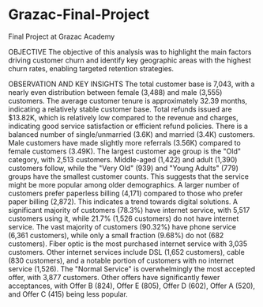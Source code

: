 # Grazac-Final-Project
Final Project at Grazac Academy

OBJECTIVE
The objective of this analysis was to highlight the main factors driving customer churn and identify key geographic areas with the highest churn rates, enabling targeted retention strategies.


OBSERVATION AND KEY INSIGHTS
The total customer base is 7,043, with a nearly even distribution between female (3,488) and male (3,555) customers.
The average customer tenure is approximately 32.39 months, indicating a relatively stable customer base.
Total refunds issued are $13.82K, which is relatively low compared to the revenue and charges, indicating good service satisfaction or efficient refund policies.
There is a balanced number of single/unmarried (3.6K) and married (3.4K) customers.
Male customers have made slightly more referrals (3.56K) compared to female customers (3.49K).
The largest customer age group is the "Old" category, with 2,513 customers. Middle-aged (1,422) and adult (1,390) customers follow, while the "Very Old" (939) and "Young Adults" (779) groups have the smallest customer counts. This suggests that the service might be more popular among older demographics.
A larger number of customers prefer paperless billing (4,171) compared to those who prefer paper billing (2,872). This indicates a trend towards digital solutions.
A significant majority of customers (78.3%) have internet service, with 5,517 customers using it, while 21.7% (1,526 customers) do not have internet service.
The vast majority of customers (90.32%) have phone service (6,361 customers), while only a small fraction (9.68%) do not (682 customers).
Fiber optic is the most purchased internet service with 3,035 customers. Other internet services include DSL (1,652 customers), cable (830 customers), and a notable portion of customers with no internet service (1,526).
The "Normal Service" is overwhelmingly the most accepted offer, with 3,877 customers. Other offers have significantly fewer acceptances, with Offer B (824), Offer E (805), Offer D (602), Offer A (520), and Offer C (415) being less popular.

